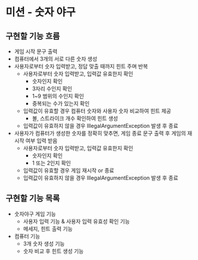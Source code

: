 # 미션 - 숫자 야구
## 구현할 기능 흐름
- 게임 시작 문구 출력
- 컴퓨터에서 3개의 서로 다른 숫자 생성
- 사용자로부터 숫자 입력받고, 정답 맞출 때까지 힌트 주며 반복
  - 사용자로부터 숫자 입력받고, 입력값 유효한지 확인
    - 숫자인지 확인
    - 3자리 수인지 확인
    - 1~9 범위의 수인지 확인
    - 중복되는 수가 있는지 확인
  - 입력값이 유효할 경우 컴퓨터 숫자와 사용자 숫자 비교하여 힌트 제공
    - 볼, 스트라이크 개수 확인하여 힌트 생성
  - 입력값이 유효하지 않을 경우 IllegalArgumentException 발생 후 종료
- 사용자가 컴퓨터가 생성한 숫자를 정확히 맞추면, 게임 종료 문구 출력 후 게임의 재시작 여부 입력 받음
  - 사용자로부터 숫자 입력받고, 입력값 유효한지 확인
    - 숫자인지 확인
    - 1 또는 2인지 확인
  - 입력값이 유효할 경우 게임 재시작 or 종료
  - 입력값이 유효하지 않을 경우 IllegalArgumentException 발생 후 종료

## 구현할 기능 목록
- 숫자야구 게임 기능
  - 사용자 입력 기능 & 사용자 입력 유효성 확인 기능
  - 메세지, 힌트 출력 기능
- 컴퓨터 기능
  - 3개 숫자 생성 기능
  - 숫자 비교 후 힌트 생성 기능
